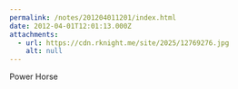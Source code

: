 ```yaml
---
permalink: /notes/201204011201/index.html
date: 2012-04-01T12:01:13.000Z
attachments:
  - url: https://cdn.rknight.me/site/2025/12769276.jpg
    alt: null
---
```


Power Horse
